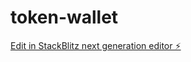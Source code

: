 # token-wallet

[Edit in StackBlitz next generation editor ⚡️](https://stackblitz.com/~/github.com/victhor123456/token-wallet)